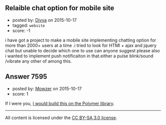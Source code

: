 ## Relaible chat option for mobile site

- posted by: [Divya](https://stackexchange.com/users/2917357/divya) on 2015-10-17
- tagged: `website`
- score: -1

i have got a project to make a mobile site implementing chatting option for more than 2000+ users at a time .i tried to look for HTMl + ajax and jquery chat but unable to decide which one to use
can anyone suggest please
also i wanted to implement push notificaiton in that.either a pulse blink/sound /vibrate
any other of among this.


## Answer 7595

- posted by: [Mowzer](https://stackexchange.com/users/1803081/mowzer) on 2015-10-17
- score: 1

<p>If I were you, <a href="https://www.polymer-project.org/1.0/" rel="nofollow">I would build this on the Polymer library</a>.</p>




---

All content is licensed under the [CC BY-SA 3.0 license](https://creativecommons.org/licenses/by-sa/3.0/).
